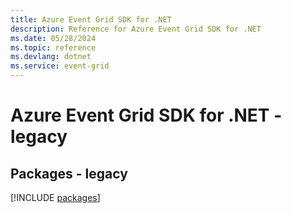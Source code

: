 ```yaml
---
title: Azure Event Grid SDK for .NET
description: Reference for Azure Event Grid SDK for .NET
ms.date: 05/28/2024
ms.topic: reference
ms.devlang: dotnet
ms.service: event-grid
---
```

# Azure Event Grid SDK for .NET - legacy
## Packages - legacy
[!INCLUDE [packages](event-grid-index.md)]